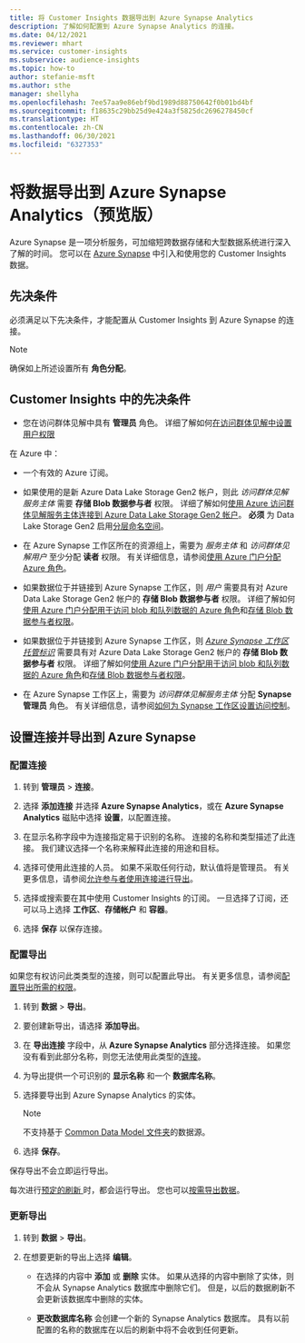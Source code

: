 ```yaml
---
title: 将 Customer Insights 数据导出到 Azure Synapse Analytics
description: 了解如何配置到 Azure Synapse Analytics 的连接。
ms.date: 04/12/2021
ms.reviewer: mhart
ms.service: customer-insights
ms.subservice: audience-insights
ms.topic: how-to
author: stefanie-msft
ms.author: sthe
manager: shellyha
ms.openlocfilehash: 7ee57aa9e86ebf9bd1989d88750642f0b01bd4bf
ms.sourcegitcommit: f18635c29bb25d9e424a3f5825dc2696278450cf
ms.translationtype: HT
ms.contentlocale: zh-CN
ms.lasthandoff: 06/30/2021
ms.locfileid: "6327353"
---
```

# <a name="export-data-to-azure-synapse-analytics-preview"></a>将数据导出到 Azure Synapse Analytics（预览版）

Azure Synapse 是一项分析服务，可加缩短跨数据存储和大型数据系统进行深入了解的时间。 您可以在 [Azure Synapse](/azure/synapse-analytics/overview-what-is) 中引入和使用您的 Customer Insights 数据。

## <a name="prerequisites"></a>先决条件

必须满足以下先决条件，才能配置从 Customer Insights 到 Azure Synapse 的连接。 

> [!NOTE]
> 确保如上所述设置所有 **角色分配**。  

## <a name="prerequisites-in-customer-insights"></a>Customer Insights 中的先决条件

* 您在访问群体见解中具有 **管理员** 角色。 详细了解如何[在访问群体见解中设置用户权限](permissions.md#assign-roles-and-permissions)

在 Azure 中： 

- 一个有效的 Azure 订阅。

- 如果使用的是新 Azure Data Lake Storage Gen2 帐户，则此 *访问群体见解服务主体* 需要 **存储 Blob 数据参与者** 权限。 详细了解如何[使用 Azure 访问群体见解服务主体连接到 Azure Data Lake Storage Gen2 帐户](connect-service-principal.md)。 **必须** 为 Data Lake Storage Gen2 启用[分层命名空间](/azure/storage/blobs/data-lake-storage-namespace)。

- 在 Azure Synapse 工作区所在的资源组上，需要为 *服务主体* 和 *访问群体见解用户* 至少分配 **读者** 权限。 有关详细信息，请参阅[使用 Azure 门户分配 Azure 角色](/azure/role-based-access-control/role-assignments-portal)。

- 如果数据位于并链接到 Azure Synapse 工作区，则 *用户* 需要具有对 Azure Data Lake Storage Gen2 帐户的 **存储 Blob 数据参与者** 权限。 详细了解如何[使用 Azure 门户分配用于访问 blob 和队列数据的 Azure 角色](/azure/storage/common/storage-auth-aad-rbac-portal)和[存储 Blob 数据参与者权限](/azure/role-based-access-control/built-in-roles#storage-blob-data-contributor)。

- 如果数据位于并链接到 Azure Synapse 工作区，则 *[Azure Synapse 工作区托管标识](/azure/synapse-analytics/security/synapse-workspace-managed-identity)* 需要具有对 Azure Data Lake Storage Gen2 帐户的 **存储 Blob 数据参与者** 权限。 详细了解如何[使用 Azure 门户分配用于访问 blob 和队列数据的 Azure 角色](/azure/storage/common/storage-auth-aad-rbac-portal)和[存储 Blob 数据参与者权限](/azure/role-based-access-control/built-in-roles#storage-blob-data-contributor)。

- 在 Azure Synapse 工作区上，需要为 *访问群体见解服务主体* 分配 **Synapse 管理员** 角色。 有关详细信息，请参阅[如何为 Synapse 工作区设置访问控制](/azure/synapse-analytics/security/how-to-set-up-access-control)。

## <a name="set-up-the-connection-and-export-to-azure-synapse"></a>设置连接并导出到 Azure Synapse

### <a name="configure-a-connection"></a>配置连接

1. 转到 **管理员** > **连接**。

1. 选择 **添加连接** 并选择 **Azure Synapse Analytics**，或在 **Azure Synapse Analytics** 磁贴中选择 **设置**，以配置连接。

1. 在显示名称字段中为连接指定易于识别的名称。 连接的名称和类型描述了此连接。 我们建议选择一个名称来解释此连接的用途和目标。

1. 选择可使用此连接的人员。 如果不采取任何行动，默认值将是管理员。 有关更多信息，请参阅[允许参与者使用连接进行导出](connections.md#allow-contributors-to-use-a-connection-for-exports)。

1. 选择或搜索要在其中使用 Customer Insights 的订阅。 一旦选择了订阅，还可以马上选择 **工作区**、**存储帐户** 和 **容器**。

1. 选择 **保存** 以保存连接。

### <a name="configure-an-export"></a>配置导出

如果您有权访问此类类型的连接，则可以配置此导出。 有关更多信息，请参阅[配置导出所需的权限](export-destinations.md#set-up-a-new-export)。

1. 转到 **数据** > **导出**。

1. 要创建新导出，请选择 **添加导出**。

1. 在 **导出连接** 字段中，从 **Azure Synapse Analytics** 部分选择连接。 如果您没有看到此部分名称，则您无法使用此类型的[连接](connections.md)。

1. 为导出提供一个可识别的 **显示名称** 和一个 **数据库名称**。

1. 选择要导出到 Azure Synapse Analytics 的实体。
   > [!NOTE]
   > 不支持基于 [Common Data Model 文件夹](connect-common-data-model.md)的数据源。

2. 选择 **保存**。

保存导出不会立即运行导出。

每次进行[预定的刷新 ](system.md#schedule-tab)时，都会运行导出。 您也可以[按需导出数据](export-destinations.md#run-exports-on-demand)。

### <a name="update-an-export"></a>更新导出

1. 转到 **数据** > **导出**。

1. 在想要更新的导出上选择 **编辑**。

   - 在选择的内容中 **添加** 或 **删除** 实体。 如果从选择的内容中删除了实体，则不会从 Synapse Analytics 数据库中删除它们。 但是，以后的数据刷新不会更新该数据库中删除的实体。

   - **更改数据库名称** 会创建一个新的 Synapse Analytics 数据库。 具有以前配置的名称的数据库在以后的刷新中将不会收到任何更新。

